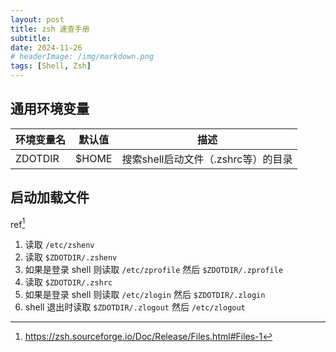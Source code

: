 ```yaml
---
layout: post
title: zsh 速查手册
subtitle: 
date: 2024-11-26
# headerImage: /img/markdown.png
tags: [Shell, Zsh]
---
```


## 通用环境变量

| 环境变量名 | 默认值 | 描述                                |
| ---------- | ------ | ----------------------------------- |
| ZDOTDIR    | $HOME  | 搜索shell启动文件（.zshrc等）的目录 |

## 启动加载文件

ref[^1]

1. 读取 `/etc/zshenv`
2. 读取 `$ZDOTDIR/.zshenv`
3. 如果是登录 shell 则读取 `/etc/zprofile` 然后 `$ZDOTDIR/.zprofile`
4. 读取 `$ZDOTDIR/.zshrc`
5. 如果是登录 shell 则读取 `/etc/zlogin` 然后 `$ZDOTDIR/.zlogin`
6. shell 退出时读取 `$ZDOTDIR/.zlogout` 然后 `/etc/zlogout`

[^1]: https://zsh.sourceforge.io/Doc/Release/Files.html#Files-1
